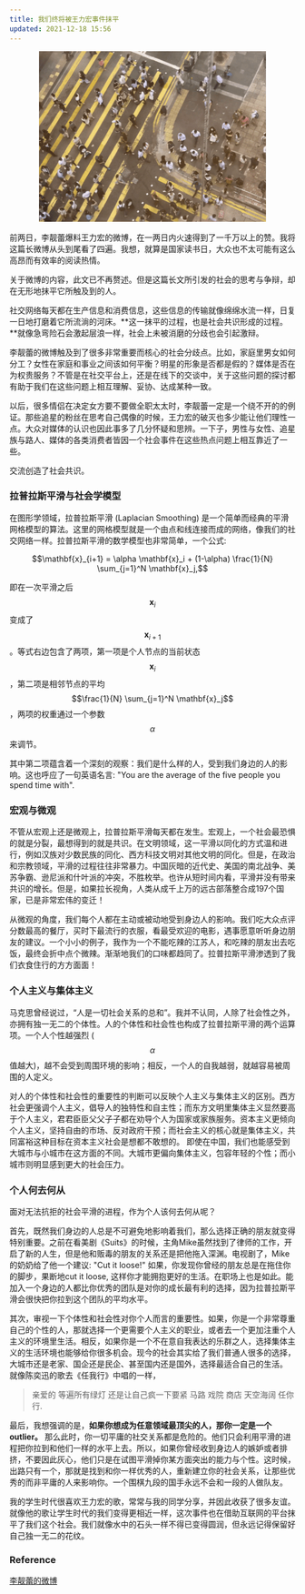 ```yaml
---
title: 我们终将被王力宏事件抹平
updated: 2021-12-18 15:56
---
```


<p align="center">
<img src="/images/cross_road.gif" alt="cross_road" width="400"/>
</p>

前两日，李靓蕾爆料王力宏的微博，在一两日内火速得到了一千万以上的赞。我将这篇长微博从头到尾看了四遍。我想，就算是国家读书日，大众也不太可能有这么高昂而有效率的阅读热情。

关于微博的内容，此文已不再赘述。但是这篇长文所引发的社会的思考与争辩，却在无形地抹平它所触及到的人。

社交网络每天都在生产信息和消费信息，这些信息的传输就像绵绵水流一样，日复一日地打磨着它所流淌的河床。**这一抹平的过程，也是社会共识形成的过程。**就像急弯险石会激起层浪一样，社会上未被消磨的分歧也会引起激辩。

李靓蕾的微博触及到了很多非常重要而核心的社会分歧点。比如，家庭里男女如何分工？女性在家庭和事业之间该如何平衡？明星的形象是否都是假的？媒体是否在为权贵服务？不管是在社交平台上，还是在线下的交谈中，关于这些问题的探讨都有助于我们在这些问题上相互理解、妥协、达成某种一致。

以后，很多情侣在决定女方要不要做全职太太时，李靓蕾一定是一个绕不开的的例证。那些追星的粉丝在思考自己偶像的时候，王力宏的破灭也多少能让他们理性一点。大众对媒体的认识也因此事多了几分怀疑和思辨。一下子，男性与女性、追星族与路人、媒体的各类消费者皆因一个社会事件在这些热点问题上相互靠近了一些。

交流创造了社会共识。

### 拉普拉斯平滑与社会学模型

在图形学领域，拉普拉斯平滑 (Laplacian Smoothing) 是一个简单而经典的平滑网格模型的算法。这里的网格模型就是一个由点和线连接而成的网络，像我们的社交网络一样。拉普拉斯平滑的数学模型也非常简单，一个公式:

$$\mathbf{x}_{i+1} = \alpha \mathbf{x}_i + (1-\alpha) \frac{1}{N} \sum_{j=1}^N \mathbf{x}_j,$$

即在一次平滑之后 $$\mathbf{x}_i$$ 变成了 $$\mathbf{x}_{i+1}$$。等式右边包含了两项，第一项是个人节点的当前状态$$\mathbf{x}_i$$，第二项是相邻节点的平均$$\frac{1}{N} \sum_{j=1}^N \mathbf{x}_j$$，两项的权重通过一个参数$$\alpha$$来调节。

其中第二项蕴含着一个深刻的观察：我们是什么样的人，受到我们身边的人的影响。这也呼应了一句英语名言: "You are the average of the five people you spend time with". 

### 宏观与微观

不管从宏观上还是微观上，拉普拉斯平滑每天都在发生。宏观上，一个社会最恐惧的就是分裂，最想得到的就是共识。在文明领域，这一平滑以同化的方式温和进行，例如汉族对少数民族的同化、西方科技文明对其他文明的同化。但是，在政治和宗教领域，平滑的过程往往非常暴力。中国灰暗的近代史、美国的南北战争、美苏争霸、逊尼派和什叶派的冲突，不胜枚举。也许从短时间内看，平滑并没有带来共识的增长。但是，如果拉长视角，人类从成千上万的远古部落整合成197个国家，已是非常宏伟的变迁！

从微观的角度，我们每个人都在主动或被动地受到身边人的影响。我们吃大众点评分数最高的餐厅，买时下最流行的衣服，看最受欢迎的电影，遇事愿意听听身边朋友的建议。一个小小的例子，我作为一个不能吃辣的江苏人，和吃辣的朋友出去吃饭，最终会折中点个微辣。渐渐地我们的口味都趋同了。拉普拉斯平滑渗透到了我们衣食住行的方方面面！


### 个人主义与集体主义

马克思曾经说过，“人是一切社会关系的总和”。我并不认同，人除了社会性之外，亦拥有独一无二的个体性。人的个体性和社会性也构成了拉普拉斯平滑的两个运算项。一个人个性越强烈 ($$\alpha$$值越大)，越不会受到周围环境的影响；相反，一个人的自我越弱，就越容易被周围的人定义。

对人的个体性和社会性的重要性的判断可以反映个人主义与集体主义的区别。西方社会更强调个人主义，倡导人的独特性和自主性；而东方文明里集体主义显然要高于个人主义，君君臣臣父父子子都在劝导个人为国家或家族服务。资本主义更倾向个人主义，坚持自由的市场、反对政府干预；而社会主义的核心就是集体主义，共同富裕这种目标在资本主义社会是想都不敢想的。
即使在中国，我们也能感受到大城市与小城市在这方面的不同。大城市更偏向集体主义，包容年轻的个性；而小城市则明显感到更大的社会压力。


### 个人何去何从

面对无法抗拒的社会平滑的进程，作为个人该何去何从呢？

首先，既然我们身边的人总是不可避免地影响着我们，那么选择正确的朋友就变得特别重要。之前在看美剧《Suits》的时候，主角Mike虽然找到了律师的工作，开启了新的人生，但是他和贩毒的朋友的关系还是把他拖入深渊。电视剧了，Mike的奶奶给了他一个建议: "Cut it loose!" 如果，你发现你曾经的朋友总是在拖住你的脚步，果断地cut it loose, 这样你才能拥抱更好的生活。在职场上也是如此。能加入一个身边的人都比你优秀的团队是对你的成长最有利的选择，因为拉普拉斯平滑会很快把你拉到这个团队的平均水平。

其次，审视一下个体性和社会性对你个人而言的重要性。如果，你是一个非常尊重自己的个性的人，那就选择一个更需要个人主义的职业，或者去一个更加注重个人主义的环境里生活。相反，如果你是一个不在意自我表达的乐群之人，选择集体主义的生活环境也能够给你很多机会。现今的社会其实给了我们普通人很多的选择，大城市还是老家、国企还是民企、甚至国内还是国外，选择最适合自己的生活。
就像陈奕迅的歌去《任我行》中唱的一样，
> 亲爱的 等遍所有绿灯 还是让自己疯一下要紧
> 马路 戏院 商店 天空海阔 任你行.

最后，我想强调的是，**如果你想成为任意领域最顶尖的人，那你一定是一个outlier。** 那么此时，你一切平庸的社交关系都是危险的。他们只会利用平滑的进程把你拉到和他们一样的水平上去。所以，如果你曾经收到身边人的嫉妒或者排挤，不要因此灰心，他们只是在试图平滑掉你某方面突出的能力与个性。这时候，出路只有一个，那就是找到和你一样优秀的人，重新建立你的社会关系，让那些优秀的而非平庸的人来影响你。一个围棋九段的国手永远不会和一段的人做队友。

我的学生时代很喜欢王力宏的歌，常常与我的同学分享，并因此收获了很多友谊。就像他的歌让学生时代的我们变得更相近一样，这次事件也在借助互联网的平台抹平了我们这个社会。我们就像水中的石头一样不得已变得圆润，但永远记得保留好自己独一无二的花纹。

### Reference

[李靓蕾的微博](https://weibo.com/5977512966/L6w2sfDXb)